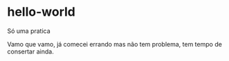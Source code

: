 # hello-world
Só uma pratica

Vamo que vamo, já comecei errando mas não tem problema, tem tempo de consertar ainda.
